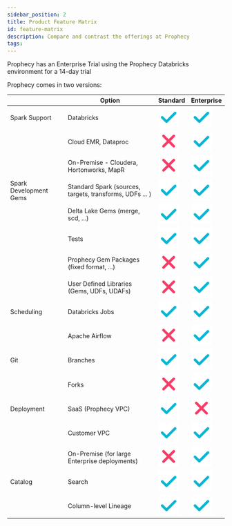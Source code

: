 ```yaml
---
sidebar_position: 2
title: Product Feature Matrix
id: feature-matrix
description: Compare and contrast the offerings at Prophecy
tags:
---
```


Prophecy has an Enterprise Trial using the Prophecy Databricks environment for a 14-day trial

Prophecy comes in two versions:

|                        | Option                                                   | Standard                 | Enterprise               |
| ---------------------- | -------------------------------------------------------- | ------------------------ | ------------------------ |
| Spark Support          | Databricks                                               | ![Tick](./img/tick.svg)  | ![Tick](./img/tick.svg)  |
|                        | Cloud EMR, Dataproc                                      | ![Tick](./img/cross.svg) | ![Tick](./img/tick.svg)  |
|                        | On-Premise - Cloudera, Hortonworks, MapR                 | ![Tick](./img/cross.svg) | ![Tick](./img/tick.svg)  |
| Spark Development Gems | Standard Spark (sources, targets, transforms, UDFs ... ) | ![Tick](./img/tick.svg)  | ![Tick](./img/tick.svg)  |
|                        | Delta Lake Gems (merge, scd, ...)                        | ![Tick](./img/tick.svg)  | ![Tick](./img/tick.svg)  |
|                        | Tests                                                    | ![Tick](./img/tick.svg)  | ![Tick](./img/tick.svg)  |
|                        | Prophecy Gem Packages (fixed format, ...)                | ![Tick](./img/cross.svg) | ![Tick](./img/tick.svg)  |
|                        | User Defined Libraries (Gems, UDFs, UDAFs)               | ![Tick](./img/cross.svg) | ![Tick](./img/tick.svg)  |
| Scheduling             | Databricks Jobs                                          | ![Tick](./img/tick.svg)  | ![Tick](./img/tick.svg)  |
|                        | Apache Airflow                                           | ![Tick](./img/cross.svg) | ![Tick](./img/tick.svg)  |
| Git                    | Branches                                                 | ![Tick](./img/tick.svg)  | ![Tick](./img/tick.svg)  |
|                        | Forks                                                    | ![Tick](./img/cross.svg) | ![Tick](./img/tick.svg)  |
| Deployment             | SaaS (Prophecy VPC)                                      | ![Tick](./img/tick.svg)  | ![Tick](./img/cross.svg) |
|                        | Customer VPC                                             | ![Tick](./img/tick.svg)  | ![Tick](./img/tick.svg)  |
|                        | On-Premise (for large Enterprise deployments)            | ![Tick](./img/cross.svg) | ![Tick](./img/tick.svg)  |
| Catalog                | Search                                                   | ![Tick](./img/tick.svg)  | ![Tick](./img/tick.svg)  |
|                        | Column-level Lineage                                     | ![Tick](./img/tick.svg)  | ![Tick](./img/tick.svg)  |

